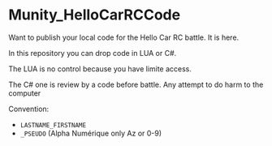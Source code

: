 # Munity_HelloCarRCCode

Want to publish your local code for the Hello Car RC battle. It is here.



In this repository you can drop code in LUA or C#.


The LUA is no control because you have limite access.

The C# one is review by a code before battle.
Any attempt to do harm to the computer 


Convention: 
- `LASTNAME_FIRSTNAME`
- `_PSEUDO`   (Alpha Numérique only Az or 0-9)
